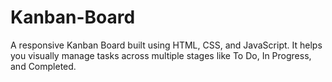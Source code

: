 # Kanban-Board
A responsive Kanban Board built using HTML, CSS, and JavaScript. It helps you visually manage tasks across multiple stages like To Do, In Progress, and Completed. 
